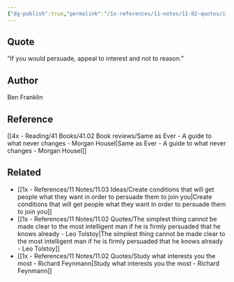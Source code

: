 ```yaml
---
{"dg-publish":true,"permalink":"/1x-references/11-notes/11-02-quotes/if-you-would-persuade-appeal-to-interest-and-not-to-reason-ben-franklin/","title":"If you would persuade, appeal to interest and not to reason - Ben Franklin","created":"2025-07-08T19:02:02.649+03:00","updated":"2025-07-08T20:11:18.639+03:00"}
---
```



## Quote
“If you would persuade, appeal to interest and not to reason.”

## Author
Ben Franklin

## Reference
[[4x - Reading/41 Books/41.02 Book reviews/Same as Ever - A guide to what never changes - Morgan Housel\|Same as Ever - A guide to what never changes - Morgan Housel]]

## Related
- [[1x - References/11 Notes/11.03 Ideas/Create conditions that will get people what they want in order to persuade them to join you\|Create conditions that will get people what they want in order to persuade them to join you]]
- [[1x - References/11 Notes/11.02 Quotes/The simplest thing cannot be made clear to the most intelligent man if he is firmly persuaded that he knows already - Leo Tolstoy\|The simplest thing cannot be made clear to the most intelligent man if he is firmly persuaded that he knows already - Leo Tolstoy]]
- [[1x - References/11 Notes/11.02 Quotes/Study what interests you the most - Richard Feynmann\|Study what interests you the most - Richard Feynmann]]